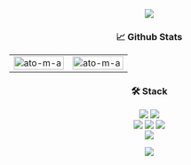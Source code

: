<div align="center">
  <a href="https://ato-m-a.me">
    <img src="https://capsule-render.vercel.app/api?type=soft&color=auto&height=100&section=header&text=Hi%20there✋🏻&fontSize=50&animation=blinking" />
  </a>
</div>

<!-- Github Stats -->
<h3 align="center">
  📈 Github Stats
</h3>
<p align="center">
  <table>
    <tr>
      <td align="top" width="50%">
        <img src="https://github-readme-stats.vercel.app/api/top-langs/?username=ato-m-a&layout=compact&hide_border=true" alt="ato-m-a" align="right" style="width: 100%" />
      </td>
      <td align="top" width="50%">
        <img src="https://github-readme-stats.vercel.app/api?username=ato-m-a&count_private=true&show_icons=true&theme=buefy&hide_border=true" alt="ato-m-a" align="left" style="width: 100%" />
      </td>
    </tr>
  </table>
</p>

<!-- Tech Stack -->
<h3 align="center">
  🛠 Stack
</h3>

<p align="center">
  <img src="https://img.shields.io/badge/JavaScript-F7DF1E?style=for-the-badge&logo=JavaScript&logoColor=black">
  <img src="https://img.shields.io/badge/TypeScript-3178C6?style=for-the-badge&logo=TypeScript&logoColor=white">
  </br>
  <img src="https://img.shields.io/badge/React.js-61DAFB?style=for-the-badge&logo=React&logoColor=black">
  <img src="https://img.shields.io/badge/Next.js-000000?style=for-the-badge&logo=Next.js&logoColor=white">
  <img src="https://img.shields.io/badge/NestJS-E0234E?style=for-the-badge&logo=NestJS&logoColor=white">
  </br>
  <img src="https://img.shields.io/badge/Amazon AWS-232F3E?style=for-the-badge&logo=Amazon AWS&logoColor=white">
</p>

<p align="center">
  <img src="https://hits.seeyoufarm.com/api/count/incr/badge.svg?url=https%3A%2F%2Fgithub.com%2Fato-m-a&count_bg=%2379C83D&title_bg=%23555555&icon=&icon_color=%23E7E7E7&title=hits&edge_flat=false"/>
</p>
